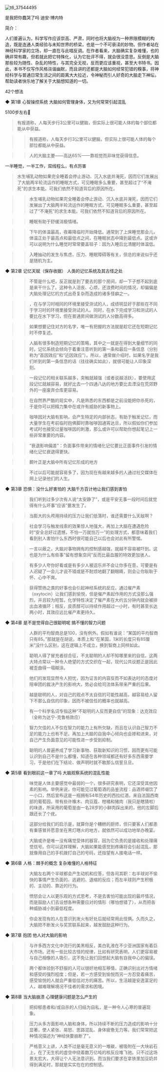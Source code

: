 ![t6_37544495](https://user-images.githubusercontent.com/17806205/203689288-5ced2802-767f-404e-9b18-51f760fda3cc.jpg)

是我把你蠢哭了吗
迪安·博内特

简介：

人们普遍认为，科学写作应该崇高、严肃，同时也将大脑视为一种界限模糊的构造，既是连通人类经验与未知世界的桥梁，也是一个不可亵渎的妙物。但作者站在神经科学家的立场，却一直在与此唱反调。在作者看来，大脑确实复杂难懂，也的确非常有趣，但若就此把它特殊化，认为它批评不得，就会很没意思。反倒是大脑那些较为随性、杂乱的特性，与其完全无视，反而更应该重视，甚至大书特书。因此，本书不仅写作风格诙谐幽默，而且讲的还都是大脑如何经常犯错的糗事，将神经科学与普通日常生活之间的距离大大拉近，令神秘而引人好奇的大脑走下神坛，帮助读者快乐地了解关于大脑想知道的一切。

42个想法

◆ 第1章 心智操控系统 大脑如何管理身体，又为何常常引起混乱

5100步左右🐥
>有报道称，人每天步行3公里可以健脑，但实际上很可能人体的每个部位都能从中获益。

>> 有报道称，人每天步行3公里可以健脑，但实际上很可能人体的每个部位都能从中获益。

>> 人的大脑主要——高达65%——靠视觉而非味觉获得信息。

一半睡觉，一半工作，双线程么，有点厉害
>水生哺乳动物如果完全睡着会停止游动、沉入水底并淹死，因而它们发展出了大脑两半轮流运作的睡眠方式，可见睡眠多么重要，甚至超过了“不淹死”的求生本能。可我们依然不知道背后的原因所在。

>> 水生哺乳动物如果完全睡着会停止游动、沉入水底并淹死，因而它们发展出了大脑两半轮流运作的睡眠方式，可见睡眠多么重要，甚至超过了“不淹死”的求生本能。可我们依然不知道背后的原因所在。

>> 睡眠有助于舒缓消极情绪。

>> 下午的体温最高，夜幕降临时开始降低。通常到了上床睡觉那会儿，体温正处于最高点和最低点之间，在睡眠状态中降到最低点。这或许可以说明为什么睡觉时常常要盖毯子：因为入睡后比清醒时体温低。

>> 入睡抽动的发生与焦虑、压力、睡眠障碍等有关，但总的来说似乎还是随机为主。

◆ 第2章 记忆天赋（保存收据） 人类的记忆系统及其古怪之处

>> 不管是什么吧，反正就是到了要去的那个房间，却一下子想不起到底是来干什么了。这种令人沮丧、心烦，还浪费时间的情况，却偏偏是大脑处理记忆的方式出奇复杂而造成的诸多怪癖之一。

>> ，在与学习时相同的环境里接受测试的人，成绩明显好于那些在不同于学习时的环境里接受测试的人。同时，在水下完成学习和测试的人要比在水下学习，但在普通房间做测试的人分数高得多。

>> 如果想要记住对方的名字，唯一有把握的方法就是趁它还在短期记忆时不停复述。

>> 人脑有很多制造短期记忆的策略，其中之一就是在得到大量细节的同时，记忆系统会倾向于着重注意听到的第一条和最后一条信息（分别称为“首因效应”和“近因效应”）。所以，通常做介绍时，如果名字是我们听到的第一条信息的话（往往确实如此），就很可能让人印象深刻。

>> 一段记忆的相关联系越多，突触就越强（或者说越活跃），要使用这段记忆就越容易，就好比去一个四通八达的地方要比去湮没在荒郊野外的一座废弃仓库更容易。

>> 在自然界严酷的现实中，凡是熟悉的东西都是之前没能把你杀死的，于是你可以把精力集中在或许有威胁的新事物上。

>> 咖啡因对大脑有影响，会产生特定的内部状态，有助于触发记忆，而大量学生在考前临时抱佛脚时靠咖啡因通宵达旦，所以假如你们参加考试时也接受过量咖啡因的刺激，那么或许可以帮助你想起笔记上一些非常重要的内容。

>> “衰退影响偏差”：负面事件带来的情绪化记忆要比正面事件引发的情绪化记忆衰退得更快。

>> 颞叶正是大脑中所有记忆形成的地方

>> 不过以后可能就容易多了，因为现在有越来越多的人通过社交媒体在网上记录他们的人生。

◆ 第3章 恐惧：没什么好害怕的 大脑千方百计地让我们感到害怕

>> 我们听到过多少次有人说“太安静了”，或是平安无事一段时间后就觉得有什么坏事“应该”要发生了。

>> 当膨大的头颅用持续的压力让我们低落时，谁还需要什么天敌啊？

>> 社会学习与触发线索的效果惊人地强大，再加上大脑在遭遇危险时“安全总好过遗憾，不怕一万就怕万一”的处理方式，都意味着我们看到别人害怕什么东西时很可能自己以后也会对此有所警惕。

>> 一言以蔽之，大脑对事物拥有的控制感越强，就越不容易被吓到。这也是为什么有些事“留有想象空间”反而比最血腥的特效更加骇人。

>> 有多少人夸你好看或是有多少人被逗乐并不会让你多在意，可要是有人迟疑了一会儿才说不错或是不耐烦地翻了翻眼睛，则会让你耿耿于怀、心中不爽。

>> 获得赞扬之类的好事也会引起神经系统的反应，通过催产素（oxytocin）让我们感到愉悦，但是催产素起作用的方式没那么强烈，并且较为短暂。化学特性决定了催产素在大约五分钟内就会被排出血液循环；相反，皮质醇可以持续作用超过一小时，有时甚至长达两小时，其效应远比催产素更持久。

◆ 第4章 是不是觉得自己很聪明呢 搞不懂的智力问题

>> 人群的平均智商总是100，没有例外。假如有谁说：“某国的平均智商只有85。”那就是在胡说，本质上和“在某国，1米的长度只有85厘米”没什么区别，这在逻辑上不成立，换到智商上同样如此。

>> 聪明人得了冒充者综合征，不太聪明的人却不知哪里来的自信，这两大特点常以一种令人绝望的方式交织在一起，现代公共议题正是因此被歪曲得一塌糊涂。

>> 他们的发现显然令人担忧，因为证言的内容反而不如表达时的态度对陪审团的裁决产生的影响大，势必会给司法体系带来严重的后果。

>> 越是聪明的人，对自己的观点不太自信的可能性越高，越容易给人留下不那么自信的印象，因而不被信任的概率也就越高。

>> 有一个科学名词专指这种“不聪明的人反而更自信”的现象：达克效应（全称为达宁-克鲁格效应）

>> 智力欠佳的人不仅在智力的能力上有所欠缺，而且在认识自己智力不足的能力上也有不足。再加上大脑的自我中心倾向也会掺和进来，对自己产生负面意见的可能性进一步受到抑制。

>> 聪明的人普遍养成了学习新事物、获取新知识的习惯，因而更有可能认识到自己不是什么都懂，知道在各种领域都还有好多东西需要学习，于是他们在下结论、做声明时就不敢那么信誓旦旦。

◆ 第5章 看到眼前这一章了吗 大脑观察系统的混乱性能

>> 味觉是人体主要感觉中最弱的一个，很多研究表明，它还深受其他因素的影响。举例来说，你可能见过葡萄酒的品鉴流程：品酒师啜饮了一小口，然后宣布这是一瓶拥有54年历史的西拉红酒，来自法国西南部的葡萄园，带有些许橡木、肉豆蔻、柑橘和猪肉（我只是瞎猜啦）的味道，所采用的葡萄是由一名28岁的小鲜肉踩出来的，他的左脚后跟还长了个疣。

>> 这部分给我们的启示是，就算你是个糟糕的厨师，但只要客人们都患有重感冒并愿意坐在黑灯瞎火的地方，就依然可以成功地举办晚宴。

>> 大脑或许是唯一没有痛觉受体的器官，因为它负责的是接收和处理痛觉信号。你可以这样理解，大脑如果能感觉到疼痛将会引起混乱，那就像用自己的手机拨打自己的号码，还指望有人接电话一样。

◆ 第6章 人格：棘手的概念 复杂难懂的人格特征

>> 大脑左右两个半球都会产生动机和应答，但各司其职：右半球对不愉快的事情产生负面的、逃避的、退缩的反应；而左半球则产生积极的、主动的、靠近的行为。

>> 愤怒会让人以更乐观的方式思考，不是去害怕可能出现的最坏情况，而是鼓励人们去设想各种需要应对的情形（哪怕想错了），从而把各种威胁减小到最低程度。

>> 你会发现有的人在意识到发火有好处后就经常用此伎俩。久而久之，大脑把不断发火与奖赏联系起来，越发鼓励这种行为。

◆ 第7章 抱团 他人对大脑的影响

>> 与许多西方文化中流行的美黑相反，美白乳液在不少亚洲国家有着巨大市场。还有一些比较古怪的规律，比如有研究表明，人们更容易被与自己相像的人吸引，这不免让我们回想起大脑有自我中心的偏误。

>> 两个都体验到不舒服的人可以很好地相互移情，正确识别出对方情绪和感受的强烈程度；但是，若一方感受到愉悦而另一方忍受着痛苦，感受愉悦的人就会严重低估对方的痛苦。所以，生活越是安逸富足的人，越难理解境况不佳者的需求和困境。

◆ 第8章 当大脑崩溃 心理健康问题是怎么产生的

>> 把抑郁患者和/或自杀的人归结为自私，是一种令人心寒的普遍现象。

>> 压力从多方面影响人脑和身体，所以持续不断的压力造成的影响十分显著，使人紧张、易怒、思路混乱、身体疲惫无力等。我们常常把这种情况描述为“神经快要崩断了”。

>> 严格意义上讲，人类不过是毫无意义的一堆碳，被吸附在一大块岩石上，在了无生机的虚空中绕着数万亿吨的核反应堆飞驰。只不过这场景太宏大，大得让个人无法意识到。而当我们要求在拿铁里加豆奶并得到满足时，那就是实实在在的控制感。